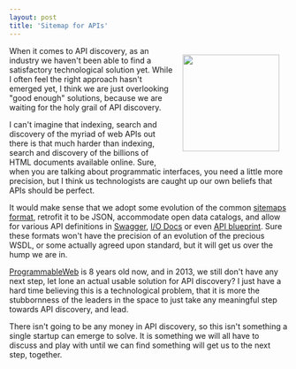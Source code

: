 ```yaml
---
layout: post
title: 'Sitemap for APIs'
---
```

<p><img style="padding: 15px;" src="https://s3.amazonaws.com/kinlane-productions/bw-icons/bw-telescope.png" alt="" width="175" align="right" /></p>
<p>When it comes to API discovery, as an industry we haven't been able to find a satisfactory technological solution yet. While I often feel the right approach hasn't emerged yet, I think we are just overlooking "good enough" solutions, because we are waiting for the holy grail of API discovery.</p>
<p>I can't imagine that indexing, search and discovery of the myriad of web APIs out there is that much harder than indexing, search and discovery of the billions of HTML documents available online.  Sure, when you are talking about programmatic interfaces, you need a little more precision, but I think us technologists are caught up our own beliefs that APIs should be perfect.</p>
<p>It would make sense that we adopt some evolution of the common <a href="http://www.sitemaps.org/protocol.html">sitemaps format</a>, retrofit it to be JSON, accommodate open data catalogs, and allow for various API definitions in <a href="https://developers.helloreverb.com/swagger/">Swagger</a>, <a href="https://github.com/mashery/iodocs">I/O Docs</a> or even <a title="API Blueprint" href="http://apiblueprint.org/">API blueprint</a>.  Sure these formats won't have the precision of an evolution of the precious WSDL, or some actually agreed upon standard, but it will get us over the hump we are in.</p>
<p><a title="ProgrammableWeb" href="http://programmableweb.com">ProgrammableWeb</a> is 8 years old now, and in 2013, we still don't have any next step, let lone an actual usable solution for API discovery? I just have a hard time believing this is a technological problem, that it is more the stubbornness of the leaders in the space to just take any meaningful step towards API discovery, and lead.</p>
<p>There isn't going to be any money in API discovery, so this isn't something a single startup can emerge to solve. It is something we will all have to discuss and play with until we can find something will get us to the next step, together.</p>